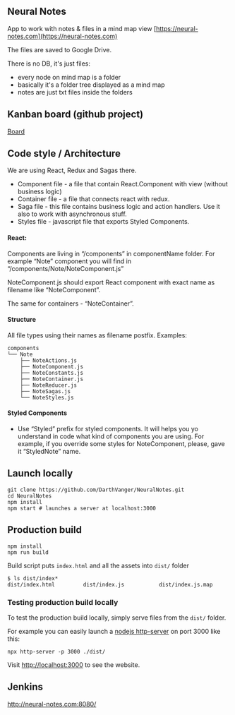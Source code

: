 Neural Notes
-----------
App to work with notes & files in a mind map view [https://neural-notes.com](https://neural-notes.com)

The files are saved to Google Drive.

There is no DB, it's just files:
- every node on mind map is a folder
- basically it's a folder tree displayed as a mind map
- notes are just txt files inside the folders

## Kanban board (github project)
[Board](https://github.com/users/DarthVanger/projects/1)

## Code style / Architecture
We are using React, Redux and Sagas there. 

- Component file - a file that contain React.Component with view (without business logic)
- Container file - a file that connects react with redux. 
- Saga file - this file contains business logic and action handlers. Use it also to work with asynchronous stuff.
- Styles file - javascript file that exports Styled Components.

#### React:
Components are living in “/components” in componentName folder. For example “Note” component you will find in “/components/Note/NoteComponent.js”

NoteComponent.js should export React component with exact name as filename like “NoteComponent”. 

The same for containers - “NoteContainer”. 

#### Structure
All file types using their names as filename postfix. 
Examples: 

    components
    └── Note
        ├── NoteActions.js
        ├── NoteComponent.js
        ├── NoteConstants.js
        ├── NoteContainer.js
        ├── NoteReducer.js
        ├── NoteSagas.js
        └── NoteStyles.js

#### Styled Components
- Use “Styled” prefix for styled components. It will helps you yo understand in code what kind of components you are using. For example, if you override some styles for NoteComponent, please, gave it “StyledNote” name.

## Launch locally
```
git clone https://github.com/DarthVanger/NeuralNotes.git
cd NeuralNotes
npm install
npm start # launches a server at localhost:3000
```

## Production build
```
npm install
npm run build
```

Build script puts `index.html` and all the assets into `dist/` folder
```
$ ls dist/index*
dist/index.html         dist/index.js           dist/index.js.map
```

### Testing production build locally

To test the production build locally, simply serve files from the `dist/` folder.

For example you can easily launch a [nodejs http-server](https://www.npmjs.com/package/http-server) on port 3000 like this:
```
npx http-server -p 3000 ./dist/
```

Visit <http://localhost:3000> to see the website.

## Jenkins
http://neural-notes.com:8080/
